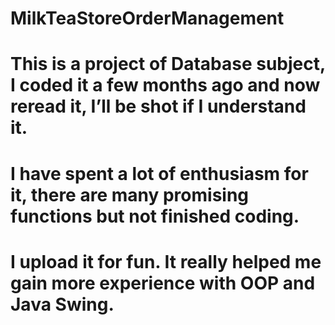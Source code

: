 # MilkTeaStoreOrderManagement
# This is a project of Database subject, I coded it a few months ago and now reread it, I’ll be shot if I understand it.
# I have spent a lot of enthusiasm for it, there are many promising functions but not finished coding.
# I upload it for fun. It really helped me gain more experience with OOP and Java Swing.
